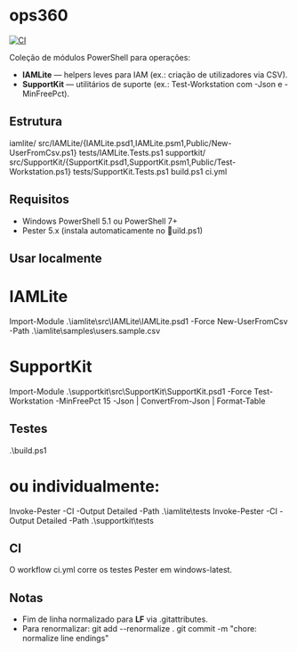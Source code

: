 ﻿# ops360

[![CI](https://github.com/xoxpto/ops360/actions/workflows/ci.yml/badge.svg)](https://github.com/xoxpto/ops360/actions/workflows/ci.yml)

Coleção de módulos PowerShell para operações:
- **IAMLite** — helpers leves para IAM (ex.: criação de utilizadores via CSV).
- **SupportKit** — utilitários de suporte (ex.: Test-Workstation com -Json e -MinFreePct).

## Estrutura
iamlite/
  src/IAMLite/{IAMLite.psd1,IAMLite.psm1,Public/New-UserFromCsv.ps1}
  tests/IAMLite.Tests.ps1
supportkit/
  src/SupportKit/{SupportKit.psd1,SupportKit.psm1,Public/Test-Workstation.ps1}
  tests/SupportKit.Tests.ps1
build.ps1
ci.yml

## Requisitos
- Windows PowerShell 5.1 ou PowerShell 7+
- Pester 5.x (instala automaticamente no uild.ps1)

## Usar localmente
# IAMLite
Import-Module .\iamlite\src\IAMLite\IAMLite.psd1 -Force
New-UserFromCsv -Path .\iamlite\samples\users.sample.csv

# SupportKit
Import-Module .\supportkit\src\SupportKit\SupportKit.psd1 -Force
Test-Workstation -MinFreePct 15 -Json | ConvertFrom-Json | Format-Table

## Testes
.\build.ps1
# ou individualmente:
Invoke-Pester -CI -Output Detailed -Path .\iamlite\tests
Invoke-Pester -CI -Output Detailed -Path .\supportkit\tests

## CI
O workflow ci.yml corre os testes Pester em windows-latest.

## Notas
- Fim de linha normalizado para **LF** via .gitattributes.
- Para renormalizar:
  git add --renormalize .
  git commit -m "chore: normalize line endings"
